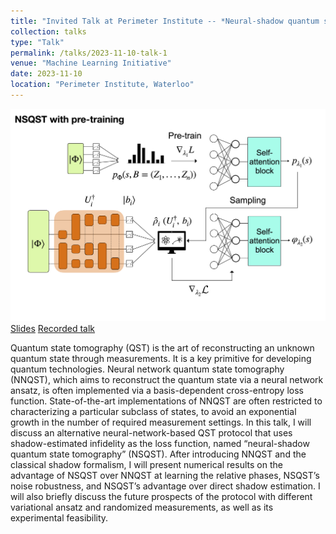 ```yaml
---
title: "Invited Talk at Perimeter Institute -- *Neural-shadow quantum state tomography*"
collection: talks
type: "Talk"
permalink: /talks/2023-11-10-talk-1
venue: "Machine Learning Initiative"
date: 2023-11-10
location: "Perimeter Institute, Waterloo"
---
```

![NSQST_talk_pic](/images/NSQST_talk.png)
[Slides](http://victor11235.github.io/files/PI_talk_short.pdf)
[Recorded talk](https://pirsa.org/23110056) 

Quantum state tomography (QST) is the art of reconstructing an unknown quantum state through measurements. It is a key primitive for developing quantum technologies. Neural network quantum state tomography (NNQST), which aims to reconstruct the quantum state via a neural network ansatz, is often implemented via a basis-dependent cross-entropy loss function. State-of-the-art implementations of NNQST are often restricted to characterizing a particular subclass of states, to avoid an exponential growth in the number of required measurement settings. In this talk, I will discuss an alternative neural-network-based QST protocol that uses shadow-estimated infidelity as the loss function, named “neural-shadow quantum state tomography” (NSQST). After introducing NNQST and the classical shadow formalism, I will present numerical results on the advantage of NSQST over NNQST at learning the relative phases, NSQST’s noise robustness, and NSQST’s advantage over direct shadow estimation. I will also briefly discuss the future prospects of the protocol with different variational ansatz and randomized measurements, as well as its experimental feasibility.
